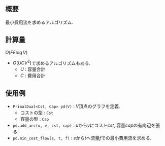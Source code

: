 ## 概要

最小費用流を求めるアルゴリズム.

## 計算量

$O(FE\log V)$

- $O(UCV^2)$で求めるアルゴリズムもある.
  - $U$ : 容量合計
  - $C$ : 費用合計

## 使用例

- `PrimalDual<Cst, Cap> pd(V)` : $V$頂点のグラフを定義.
  - コストの型 : `Cst`
  - 容量の型 : `Cap`
- `pd.add_arc(u, v, cst, cap)` : $u$から$v$にコスト$cst$, 容量$cap$の有向辺を張る.
- `pd.min_cost_flow(s, t, f)` : $s$から$t$へ流量$f$での最小費用流を求める.
